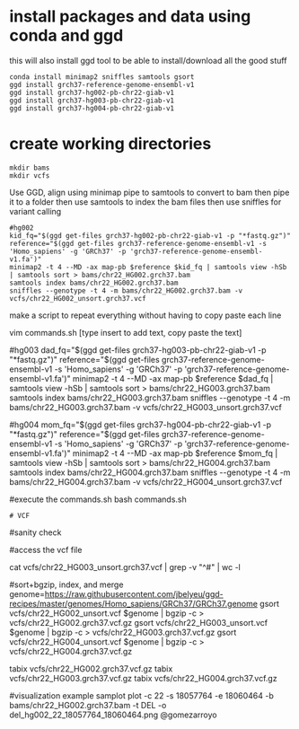 # install packages and data using conda and ggd
this will also install ggd tool to be able to install/download all the good stuff

```
conda install minimap2 sniffles samtools gsort
ggd install grch37-reference-genome-ensembl-v1
ggd install grch37-hg002-pb-chr22-giab-v1
ggd install grch37-hg003-pb-chr22-giab-v1
ggd install grch37-hg004-pb-chr22-giab-v1
```

# create working directories

```
mkdir bams
mkdir vcfs
```

Use GGD, align using minimap pipe to samtools to convert to bam then pipe it to a folder
then use samtools to index the bam files 
then use sniffles for variant calling

```
#hg002
kid_fq="$(ggd get-files grch37-hg002-pb-chr22-giab-v1 -p "*fastq.gz")"
reference="$(ggd get-files grch37-reference-genome-ensembl-v1 -s 'Homo_sapiens' -g 'GRCh37' -p 'grch37-reference-genome-ensembl-v1.fa')"
minimap2 -t 4 --MD -ax map-pb $reference $kid_fq | samtools view -hSb | samtools sort > bams/chr22_HG002.grch37.bam
samtools index bams/chr22_HG002.grch37.bam
sniffles --genotype -t 4 -m bams/chr22_HG002.grch37.bam -v vcfs/chr22_HG002_unsort.grch37.vcf

```

make a script to repeat everything without having to copy paste each line

vim commands.sh
[type insert to add text, copy paste the text]

#hg003
dad_fq="$(ggd get-files grch37-hg003-pb-chr22-giab-v1 -p "*fastq.gz")"
reference="$(ggd get-files grch37-reference-genome-ensembl-v1 -s 'Homo_sapiens' -g 'GRCh37' -p 'grch37-reference-genome-ensembl-v1.fa')"
minimap2 -t 4 --MD -ax map-pb $reference $dad_fq | samtools view -hSb | samtools sort > bams/chr22_HG003.grch37.bam
samtools index bams/chr22_HG003.grch37.bam
sniffles --genotype -t 4 -m bams/chr22_HG003.grch37.bam -v vcfs/chr22_HG003_unsort.grch37.vcf

#hg004
mom_fq="$(ggd get-files grch37-hg004-pb-chr22-giab-v1 -p "*fastq.gz")"
reference="$(ggd get-files grch37-reference-genome-ensembl-v1 -s 'Homo_sapiens' -g 'GRCh37' -p 'grch37-reference-genome-ensembl-v1.fa')"
minimap2 -t 4 --MD -ax map-pb $reference $mom_fq | samtools view -hSb | samtools sort > bams/chr22_HG004.grch37.bam
samtools index bams/chr22_HG004.grch37.bam
sniffles --genotype -t 4 -m bams/chr22_HG004.grch37.bam -v vcfs/chr22_HG004_unsort.grch37.vcf

#execute the commands.sh
bash commands.sh


```
# VCF

```
#sanity check 

#access the vcf file

cat vcfs/chr22_HG003_unsort.grch37.vcf | grep -v "^#" | wc -l

#sort+bgzip, index, and merge
genome=https://raw.githubusercontent.com/jbelyeu/ggd-recipes/master/genomes/Homo_sapiens/GRCh37/GRCh37.genome
gsort vcfs/chr22_HG002_unsort.vcf $genome | bgzip -c > vcfs/chr22_HG002.grch37.vcf.gz
gsort vcfs/chr22_HG003_unsort.vcf $genome | bgzip -c > vcfs/chr22_HG003.grch37.vcf.gz
gsort vcfs/chr22_HG004_unsort.vcf $genome | bgzip -c > vcfs/chr22_HG004.grch37.vcf.gz

tabix vcfs/chr22_HG002.grch37.vcf.gz
tabix vcfs/chr22_HG003.grch37.vcf.gz
tabix vcfs/chr22_HG004.grch37.vcf.gz

#visualization example
samplot plot -c 22 -s 18057764 -e 18060464 -b bams/chr22_HG002.grch37.bam -t DEL -o del_hg002_22_18057764_18060464.png
@gomezarroyo
 
